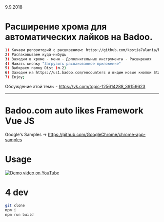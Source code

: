 9.9.2018
# Расширение хрома для автоматических лайков на Badoo.
```bash
1) Качаем репозиторий с расширением: https://github.com/kostia7alania/badoo_autolikes_vuejs 
2) Распаковываем куда-нибудь
3) Заходим в хроме - меню - Дополнительные инструменты - Расширения 
4) Нажать кнопку "Загрузить распакованное приложение"
5) Выбираем папку Dist (п.2)
6) Заходим на https://us1.badoo.com/encounters и видим новые кнопки Start / Stop
7) Enjoy;
```
Обсуждение этой темы - https://vk.com/topic-125614288_39159623


<hr>

# Badoo.com auto likes Framework Vue JS
 Google's Samples -> https://github.com/GoogleChrome/chrome-app-samples

# Usage 
[![Demo video on YouTube](https://j.gifs.com/zKGgr8.gif)](https://www.youtube.com/watch?v=6yxOiYMv1ac) 

# 4 dev 
```bash
git clone 
npm i
npm run build
```
